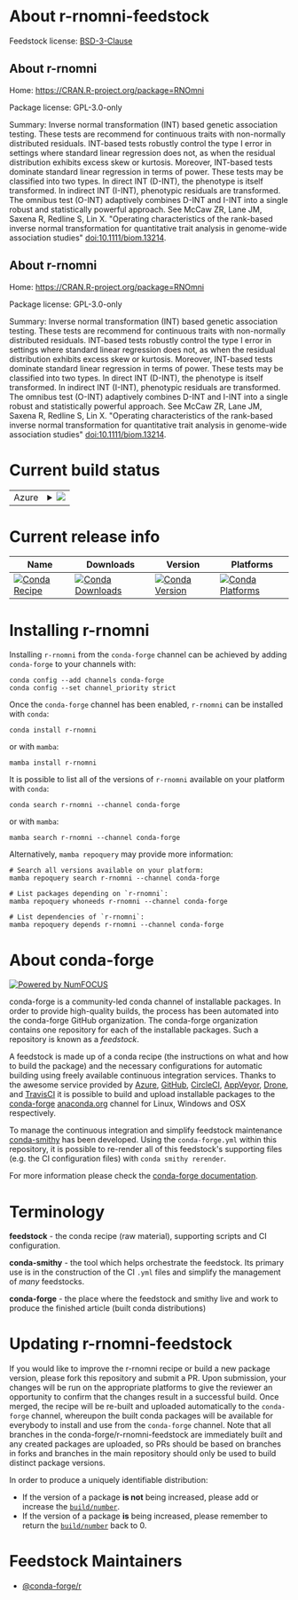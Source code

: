About r-rnomni-feedstock
========================

Feedstock license: [BSD-3-Clause](https://github.com/conda-forge/r-rnomni-feedstock/blob/main/LICENSE.txt)


About r-rnomni
--------------

Home: https://CRAN.R-project.org/package=RNOmni

Package license: GPL-3.0-only

Summary: Inverse normal transformation (INT) based genetic association testing. These tests are recommend for continuous traits with non-normally distributed residuals. INT-based tests robustly control the type I error in settings where standard linear regression does not, as when the residual distribution exhibits excess skew or kurtosis. Moreover, INT-based tests dominate standard linear regression in terms of power. These tests may be classified into two types. In direct INT (D-INT), the phenotype is itself transformed. In indirect INT (I-INT), phenotypic residuals are transformed. The omnibus test (O-INT) adaptively combines D-INT and I-INT into a single robust and statistically powerful approach. See McCaw ZR, Lane JM, Saxena R, Redline S, Lin X. "Operating characteristics of the rank-based inverse normal transformation for quantitative trait analysis in genome-wide association studies" <doi:10.1111/biom.13214>.

About r-rnomni
--------------

Home: https://CRAN.R-project.org/package=RNOmni

Package license: GPL-3.0-only

Summary: Inverse normal transformation (INT) based genetic association testing. These tests are recommend for continuous traits with non-normally distributed residuals. INT-based tests robustly control the type I error in settings where standard linear regression does not, as when the residual distribution exhibits excess skew or kurtosis. Moreover, INT-based tests dominate standard linear regression in terms of power. These tests may be classified into two types. In direct INT (D-INT), the phenotype is itself transformed. In indirect INT (I-INT), phenotypic residuals are transformed. The omnibus test (O-INT) adaptively combines D-INT and I-INT into a single robust and statistically powerful approach. See McCaw ZR, Lane JM, Saxena R, Redline S, Lin X. "Operating characteristics of the rank-based inverse normal transformation for quantitative trait analysis in genome-wide association studies" <doi:10.1111/biom.13214>.

Current build status
====================


<table>
    
  <tr>
    <td>Azure</td>
    <td>
      <details>
        <summary>
          <a href="https://dev.azure.com/conda-forge/feedstock-builds/_build/latest?definitionId=12965&branchName=main">
            <img src="https://dev.azure.com/conda-forge/feedstock-builds/_apis/build/status/r-rnomni-feedstock?branchName=main">
          </a>
        </summary>
        <table>
          <thead><tr><th>Variant</th><th>Status</th></tr></thead>
          <tbody><tr>
              <td>linux_64_r_base4.3</td>
              <td>
                <a href="https://dev.azure.com/conda-forge/feedstock-builds/_build/latest?definitionId=12965&branchName=main">
                  <img src="https://dev.azure.com/conda-forge/feedstock-builds/_apis/build/status/r-rnomni-feedstock?branchName=main&jobName=linux&configuration=linux%20linux_64_r_base4.3" alt="variant">
                </a>
              </td>
            </tr><tr>
              <td>linux_64_r_base4.4</td>
              <td>
                <a href="https://dev.azure.com/conda-forge/feedstock-builds/_build/latest?definitionId=12965&branchName=main">
                  <img src="https://dev.azure.com/conda-forge/feedstock-builds/_apis/build/status/r-rnomni-feedstock?branchName=main&jobName=linux&configuration=linux%20linux_64_r_base4.4" alt="variant">
                </a>
              </td>
            </tr><tr>
              <td>linux_aarch64_r_base4.3</td>
              <td>
                <a href="https://dev.azure.com/conda-forge/feedstock-builds/_build/latest?definitionId=12965&branchName=main">
                  <img src="https://dev.azure.com/conda-forge/feedstock-builds/_apis/build/status/r-rnomni-feedstock?branchName=main&jobName=linux&configuration=linux%20linux_aarch64_r_base4.3" alt="variant">
                </a>
              </td>
            </tr><tr>
              <td>linux_aarch64_r_base4.4</td>
              <td>
                <a href="https://dev.azure.com/conda-forge/feedstock-builds/_build/latest?definitionId=12965&branchName=main">
                  <img src="https://dev.azure.com/conda-forge/feedstock-builds/_apis/build/status/r-rnomni-feedstock?branchName=main&jobName=linux&configuration=linux%20linux_aarch64_r_base4.4" alt="variant">
                </a>
              </td>
            </tr><tr>
              <td>linux_ppc64le_r_base4.3</td>
              <td>
                <a href="https://dev.azure.com/conda-forge/feedstock-builds/_build/latest?definitionId=12965&branchName=main">
                  <img src="https://dev.azure.com/conda-forge/feedstock-builds/_apis/build/status/r-rnomni-feedstock?branchName=main&jobName=linux&configuration=linux%20linux_ppc64le_r_base4.3" alt="variant">
                </a>
              </td>
            </tr><tr>
              <td>linux_ppc64le_r_base4.4</td>
              <td>
                <a href="https://dev.azure.com/conda-forge/feedstock-builds/_build/latest?definitionId=12965&branchName=main">
                  <img src="https://dev.azure.com/conda-forge/feedstock-builds/_apis/build/status/r-rnomni-feedstock?branchName=main&jobName=linux&configuration=linux%20linux_ppc64le_r_base4.4" alt="variant">
                </a>
              </td>
            </tr><tr>
              <td>osx_64_r_base4.3</td>
              <td>
                <a href="https://dev.azure.com/conda-forge/feedstock-builds/_build/latest?definitionId=12965&branchName=main">
                  <img src="https://dev.azure.com/conda-forge/feedstock-builds/_apis/build/status/r-rnomni-feedstock?branchName=main&jobName=osx&configuration=osx%20osx_64_r_base4.3" alt="variant">
                </a>
              </td>
            </tr><tr>
              <td>osx_64_r_base4.4</td>
              <td>
                <a href="https://dev.azure.com/conda-forge/feedstock-builds/_build/latest?definitionId=12965&branchName=main">
                  <img src="https://dev.azure.com/conda-forge/feedstock-builds/_apis/build/status/r-rnomni-feedstock?branchName=main&jobName=osx&configuration=osx%20osx_64_r_base4.4" alt="variant">
                </a>
              </td>
            </tr><tr>
              <td>osx_arm64_r_base4.3</td>
              <td>
                <a href="https://dev.azure.com/conda-forge/feedstock-builds/_build/latest?definitionId=12965&branchName=main">
                  <img src="https://dev.azure.com/conda-forge/feedstock-builds/_apis/build/status/r-rnomni-feedstock?branchName=main&jobName=osx&configuration=osx%20osx_arm64_r_base4.3" alt="variant">
                </a>
              </td>
            </tr><tr>
              <td>osx_arm64_r_base4.4</td>
              <td>
                <a href="https://dev.azure.com/conda-forge/feedstock-builds/_build/latest?definitionId=12965&branchName=main">
                  <img src="https://dev.azure.com/conda-forge/feedstock-builds/_apis/build/status/r-rnomni-feedstock?branchName=main&jobName=osx&configuration=osx%20osx_arm64_r_base4.4" alt="variant">
                </a>
              </td>
            </tr><tr>
              <td>win_64_r_base4.3</td>
              <td>
                <a href="https://dev.azure.com/conda-forge/feedstock-builds/_build/latest?definitionId=12965&branchName=main">
                  <img src="https://dev.azure.com/conda-forge/feedstock-builds/_apis/build/status/r-rnomni-feedstock?branchName=main&jobName=win&configuration=win%20win_64_r_base4.3" alt="variant">
                </a>
              </td>
            </tr><tr>
              <td>win_64_r_base4.4</td>
              <td>
                <a href="https://dev.azure.com/conda-forge/feedstock-builds/_build/latest?definitionId=12965&branchName=main">
                  <img src="https://dev.azure.com/conda-forge/feedstock-builds/_apis/build/status/r-rnomni-feedstock?branchName=main&jobName=win&configuration=win%20win_64_r_base4.4" alt="variant">
                </a>
              </td>
            </tr>
          </tbody>
        </table>
      </details>
    </td>
  </tr>
</table>

Current release info
====================

| Name | Downloads | Version | Platforms |
| --- | --- | --- | --- |
| [![Conda Recipe](https://img.shields.io/badge/recipe-r--rnomni-green.svg)](https://anaconda.org/conda-forge/r-rnomni) | [![Conda Downloads](https://img.shields.io/conda/dn/conda-forge/r-rnomni.svg)](https://anaconda.org/conda-forge/r-rnomni) | [![Conda Version](https://img.shields.io/conda/vn/conda-forge/r-rnomni.svg)](https://anaconda.org/conda-forge/r-rnomni) | [![Conda Platforms](https://img.shields.io/conda/pn/conda-forge/r-rnomni.svg)](https://anaconda.org/conda-forge/r-rnomni) |

Installing r-rnomni
===================

Installing `r-rnomni` from the `conda-forge` channel can be achieved by adding `conda-forge` to your channels with:

```
conda config --add channels conda-forge
conda config --set channel_priority strict
```

Once the `conda-forge` channel has been enabled, `r-rnomni` can be installed with `conda`:

```
conda install r-rnomni
```

or with `mamba`:

```
mamba install r-rnomni
```

It is possible to list all of the versions of `r-rnomni` available on your platform with `conda`:

```
conda search r-rnomni --channel conda-forge
```

or with `mamba`:

```
mamba search r-rnomni --channel conda-forge
```

Alternatively, `mamba repoquery` may provide more information:

```
# Search all versions available on your platform:
mamba repoquery search r-rnomni --channel conda-forge

# List packages depending on `r-rnomni`:
mamba repoquery whoneeds r-rnomni --channel conda-forge

# List dependencies of `r-rnomni`:
mamba repoquery depends r-rnomni --channel conda-forge
```


About conda-forge
=================

[![Powered by
NumFOCUS](https://img.shields.io/badge/powered%20by-NumFOCUS-orange.svg?style=flat&colorA=E1523D&colorB=007D8A)](https://numfocus.org)

conda-forge is a community-led conda channel of installable packages.
In order to provide high-quality builds, the process has been automated into the
conda-forge GitHub organization. The conda-forge organization contains one repository
for each of the installable packages. Such a repository is known as a *feedstock*.

A feedstock is made up of a conda recipe (the instructions on what and how to build
the package) and the necessary configurations for automatic building using freely
available continuous integration services. Thanks to the awesome service provided by
[Azure](https://azure.microsoft.com/en-us/services/devops/), [GitHub](https://github.com/),
[CircleCI](https://circleci.com/), [AppVeyor](https://www.appveyor.com/),
[Drone](https://cloud.drone.io/welcome), and [TravisCI](https://travis-ci.com/)
it is possible to build and upload installable packages to the
[conda-forge](https://anaconda.org/conda-forge) [anaconda.org](https://anaconda.org/)
channel for Linux, Windows and OSX respectively.

To manage the continuous integration and simplify feedstock maintenance
[conda-smithy](https://github.com/conda-forge/conda-smithy) has been developed.
Using the ``conda-forge.yml`` within this repository, it is possible to re-render all of
this feedstock's supporting files (e.g. the CI configuration files) with ``conda smithy rerender``.

For more information please check the [conda-forge documentation](https://conda-forge.org/docs/).

Terminology
===========

**feedstock** - the conda recipe (raw material), supporting scripts and CI configuration.

**conda-smithy** - the tool which helps orchestrate the feedstock.
                   Its primary use is in the construction of the CI ``.yml`` files
                   and simplify the management of *many* feedstocks.

**conda-forge** - the place where the feedstock and smithy live and work to
                  produce the finished article (built conda distributions)


Updating r-rnomni-feedstock
===========================

If you would like to improve the r-rnomni recipe or build a new
package version, please fork this repository and submit a PR. Upon submission,
your changes will be run on the appropriate platforms to give the reviewer an
opportunity to confirm that the changes result in a successful build. Once
merged, the recipe will be re-built and uploaded automatically to the
`conda-forge` channel, whereupon the built conda packages will be available for
everybody to install and use from the `conda-forge` channel.
Note that all branches in the conda-forge/r-rnomni-feedstock are
immediately built and any created packages are uploaded, so PRs should be based
on branches in forks and branches in the main repository should only be used to
build distinct package versions.

In order to produce a uniquely identifiable distribution:
 * If the version of a package **is not** being increased, please add or increase
   the [``build/number``](https://docs.conda.io/projects/conda-build/en/latest/resources/define-metadata.html#build-number-and-string).
 * If the version of a package **is** being increased, please remember to return
   the [``build/number``](https://docs.conda.io/projects/conda-build/en/latest/resources/define-metadata.html#build-number-and-string)
   back to 0.

Feedstock Maintainers
=====================

* [@conda-forge/r](https://github.com/orgs/conda-forge/teams/r/)

